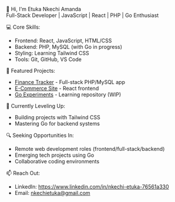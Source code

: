 👋 Hi, I'm Etuka Nkechi Amanda  
Full-Stack Developer | JavaScript | React | PHP | Go Enthusiast  

💻 Core Skills:
- Frontend: React, JavaScript, HTML/CSS  
- Backend: PHP, MySQL (with Go in progress)  
- Styling: Learning Tailwind CSS  
- Tools: Git, GitHub, VS Code  

🚀 Featured Projects:
- [Finance Tracker](https://finance-app.infinityfreeapp.com/) - Full-stack PHP/MySQL app  
- [E-Commerce Site](http://bolaforms.netlify.app) - React frontend  
- [Go Experiments]() - Learning repository (WIP)  

🌱 Currently Leveling Up:  
- Building projects with Tailwind CSS  
- Mastering Go for backend systems  

🔍 Seeking Opportunities In: 
- Remote web development roles (frontend/full-stack/backend)  
- Emerging tech projects using Go  
- Collaborative coding environments  

📫 Reach Out: 
- LinkedIn: https://www.linkedin.com/in/nkechi-etuka-76561a330  
- Email: nkechietuka@gmail.com  
